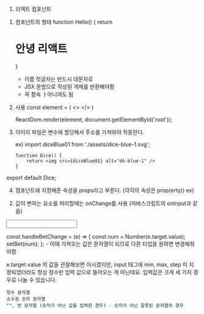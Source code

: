 1. 리액트 컴포넌트

 1) 컴포넌트의 형태
    function Hello() {
        return <h1>안녕 리액트</h1>
    }
    - 이름 첫글자는 반드시 대문자로
    - JSX 문법으로 작성된 개체를 반환해야함
    - 꼭 함숙 ㅏ아니여도 됨

 2) 사용 
    const element = (
        <>
            <Hello />
        </>
    )

    ReactDom.render(element, document.getElementById('root'));

 3) 이미지 파일은 변수에 할당해서 주소를 가져와야 작동한다.

    ex) import diceBlue01 from './assets/dice-blue-1.svg';

        function Dice() {
            return <img src={diceBlue01} alt="dé-blue-1" />
        }

export default Dice;

 4) 컴포넌트에 지정해준 속성을 props라고 부른다. (각각의 속성은 prop(erty))
    ex) <Dice color="blue">


2. 값이 변하는 요소를 처리할때는 onChange를 사용 (자바스크립트의 onInput과 같음)

<input type="number" value={bet} min={1} max={9} onChange={handleBetChange}></input>

  const handleBetChange = (e) => {
    const num = Number(e.target.value);
    setBet(num);
  };
    - 이때 가져오는 값은 문자열이 되므로 다른 타입을 원하면 변경해줘야함

e.target.value 의 값을 관찰해보면 아시겠지만, input 태그에 min, max, step 이 지정되었더라도 
항상 정수만 입력 값으로 들어오는 게 아닌데요. 입력값은 크게 세 가지 경우로 나눌 수 있습니다.

    정수 문자열
    소수점 숫자 문자열
    "", 빈 문자열 (숫자가 아닌 값을 입력한 경우) - 숫자가 아닌 잘못된 문자열의 경우
